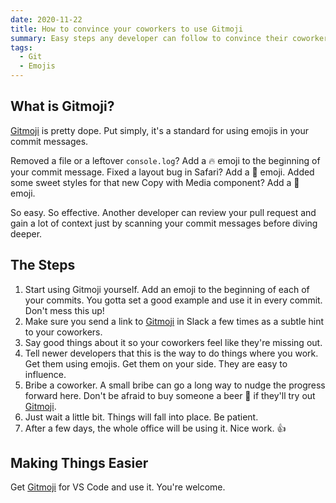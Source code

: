 ```yaml
---
date: 2020-11-22
title: How to convince your coworkers to use Gitmoji
summary: Easy steps any developer can follow to convince their coworkers to use Gitmoji
tags:
  - Git
  - Emojis
---
```


## What is Gitmoji?

[Gitmoji](https://gitmoji.carloscuesta.me/) is pretty dope. Put simply, it's a standard for using emojis in your commit messages.

Removed a file or a leftover `console.log`? Add a 🔥 emoji to the beginning of your commit message. Fixed a layout bug in Safari? Add a 🐛 emoji. Added some sweet styles for that new Copy with Media component? Add a 💄 emoji.

So easy. So effective. Another developer can review your pull request and gain a lot of context just by scanning your commit messages before diving deeper.

<base-image src="/images/content/gitmoji-example-commits.png" alt="Gitmoji example commits" max-width="300px"></base-image>

## The Steps

1.  Start using Gitmoji yourself. Add an emoji to the beginning of each of your commits. You gotta set a good example and use it in every commit. Don't mess this up!
2.  Make sure you send a link to [Gitmoji](https://gitmoji.carloscuesta.me/) in Slack a few times as a subtle hint to your coworkers.
    <base-image src="/images/content/link-them-to-gitmoji.png" alt="Make sure to link them to Gitmoji's website" max-width="400px"></base-image>
3.  Say good things about it so your coworkers feel like they're missing out.
4.  Tell newer developers that this is the way to do things where you work. Get them using emojis. Get them on your side. They are easy to influence.
5.  Bribe a coworker. A small bribe can go a long way to nudge the progress forward here. Don't be afraid to buy someone a beer 🍻 if they'll try out [Gitmoji](https://gitmoji.carloscuesta.me/).
6.  Just wait a little bit. Things will fall into place. Be patient.
7.  After a few days, the whole office will be using it. Nice work. 👍

## Making Things Easier

Get [Gitmoji](https://marketplace.visualstudio.com/items?itemName=Vtrois.gitmoji-vscode) for VS Code and use it. You're welcome.
